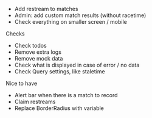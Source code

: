 - Add restream to matches
- Admin: add custom match results (without racetime)
- Check everything on smaller screen / mobile

Checks
- Check todos
- Remove extra logs
- Remove mock data
- Check what is displayed in case of error / no data
- Check Query settings, like staletime

Nice to have
- Alert bar when there is a match to record
- Claim restreams
- Replace BorderRadius with variable